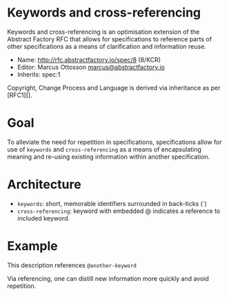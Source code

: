 # Keywords and cross-referencing

Keywords and cross-referencing is an optimisation extension of the Abstract Factory RFC that allows for specifications to reference parts of other specifications as a means of clarification and information reuse.

* Name: http://rfc.abstractfactory.io/spec/8 (8/KCR)
* Editor: Marcus Ottosson <marcus@abstractfactory.io>
* Inherits: spec:1

Copyright, Change Process and Language is derived via inheritance as per [RFC1][].

# Goal

To alleviate the need for repetition in specifications, specifications allow for use of `keywords` and `cross-referencing` as a means of encapsulating meaning and re-using existing information within another specification.

# Architecture

* `keywords`: short, memorable identifiers surrounded in back-ticks (`)
* `cross-referencing`: keyword with embedded @ indicates a reference to included keyword.

# Example

This description references `@another-keyword`

Via referencing, one can distill new information more quickly and avoid repetition.